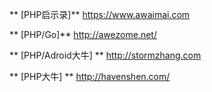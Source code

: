 ** [PHP启示录]** https://www.awaimai.com

** [PHP/Go]** http://awezome.net/

** [PHP/Adroid大牛] ** http://stormzhang.com

** [PHP大牛] ** http://havenshen.com/
